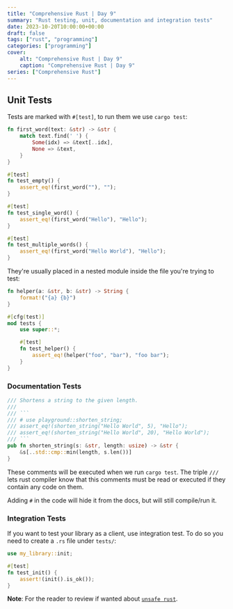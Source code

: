 ```yaml
---
title: "Comprehensive Rust | Day 9"
summary: "Rust testing, unit, documentation and integration tests"
date: 2023-10-20T10:00:00+00:00
draft: false
tags: ["rust", "programming"]
categories: ["programming"]
cover:
    alt: "Comprehensive Rust | Day 9"
    caption: "Comprehensive Rust | Day 9"
series: ["Comprehensive Rust"]
---
```


## Unit Tests

Tests are marked with `#[test]`, to run them we use `cargo test`:

```rust
fn first_word(text: &str) -> &str {
    match text.find(' ') {
        Some(idx) => &text[..idx],
        None => &text,
    }
}

#[test]
fn test_empty() {
    assert_eq!(first_word(""), "");
}

#[test]
fn test_single_word() {
    assert_eq!(first_word("Hello"), "Hello");
}

#[test]
fn test_multiple_words() {
    assert_eq!(first_word("Hello World"), "Hello");
}
```

They're usually placed in a nested module inside the file you're
trying to test:

```rust
fn helper(a: &str, b: &str) -> String {
    format!("{a} {b}")
}

#[cfg(test)]
mod tests {
    use super::*;

    #[test]
    fn test_helper() {
        assert_eq!(helper("foo", "bar"), "foo bar");
    }
}
```

### Documentation Tests

```rust
/// Shortens a string to the given length.
///
/// ```
/// # use playground::shorten_string;
/// assert_eq!(shorten_string("Hello World", 5), "Hello");
/// assert_eq!(shorten_string("Hello World", 20), "Hello World");
/// ```
pub fn shorten_string(s: &str, length: usize) -> &str {
    &s[..std::cmp::min(length, s.len())]
}
```

These comments will be executed when we run `cargo test`. The triple
`///` lets rust compiler know that this comments must be read or
executed if they contain any code on them.

Adding `#` in the code will hide it from the docs, but will still compile/run it.

### Integration Tests

If you want to test your library as a client, use integration test. To do so
you need to create a `.rs` file under `tests/`:

```rust
use my_library::init;

#[test]
fn test_init() {
    assert!(init().is_ok());
}
```

**Note**: For the reader to review if wanted about [`unsafe rust`](https://gist.github.com/samgj18/f2030bd6d53520039637631559b9f8c0).
